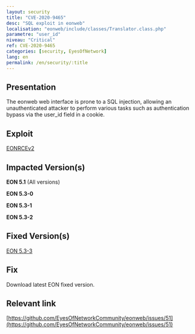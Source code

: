 ```yaml
---
layout: security
title: "CVE-2020-9465"
desc: "SQL exploit in eonweb"
localisation: "eonweb/include/classes/Translator.class.php"
parametre: "user_id"
niveau: "Critical"
ref: CVE-2020-9465
categories: [security, EyesOfNetwork]
lang: en
permalink: /en/security/:title
---
```


## Presentation

The eonweb web interface is prone to a SQL injection, allowing an unauthenticated attacker to perform various tasks such as authentication bypass via the user_id field in a cookie.

## Exploit

[EONRCEv2](https://github.com/h4knet/eonrce/blob/master/eonrce2.py)

## Impacted Version(s)

**EON 5.1** (All versions)

**EON 5.3-0**

**EON 5.3-1**

**EON 5.3-2**


## Fixed Version(s)

[EON 5.3-3](https://github.com/EyesOfNetworkCommunity/eonweb/releases/tag/5.3-9)

## Fix

Download latest EON fixed version.

## Relevant link

[https://github.com/EyesOfNetworkCommunity/eonweb/issues/51](https://github.com/EyesOfNetworkCommunity/eonweb/issues/51)

